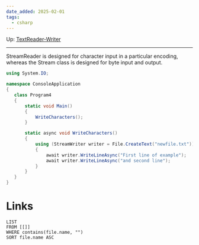 ```yaml
---
date_added: 2025-02-01
tags:
  - csharp
---
```

Up: [TextReader-Writer](TextReader-Writer.md)
___
 StreamReader is designed for character input in a particular encoding, whereas the Stream class is designed for byte input and output.
 
 ```cs
 using System.IO;

namespace ConsoleApplication
{
    class Program4
    {
        static void Main()
        {
            WriteCharacters();
        }

        static async void WriteCharacters()
        {
            using (StreamWriter writer = File.CreateText("newfile.txt"))
            {
                await writer.WriteLineAsync("First line of example");
                await writer.WriteLineAsync("and second line");
            }
        }
    }
}
```
# Links
```dataview
LIST
FROM [[]]
WHERE contains(file.name, "")
SORT file.name ASC
```
